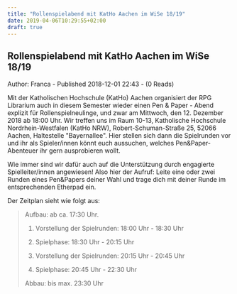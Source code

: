 ```yaml
---
title: "Rollenspielabend mit KatHo Aachen im WiSe 18/19"
date: 2019-04-06T10:29:55+02:00
draft: true
---
```


## Rollenspielabend mit KatHo Aachen im WiSe 18/19
Author: Franca - Published 2018-12-01 22:43 - (0 Reads)

Mit der Katholischen Hochschule (KatHo) Aachen organisiert der RPG Librarium auch in diesem Semester wieder einen Pen & Paper - Abend explizit für Rollenspielneulinge, und zwar am Mittwoch, den 12. Dezember 2018 ab 18:00 Uhr. Wir treffen uns im Raum 10-13, Katholische Hochschule Nordrhein-Westfalen (KatHo NRW), Robert-Schuman-Straße 25, 52066 Aachen, Haltestelle "Bayernallee". Hier stellen sich dann die Spielrunden vor und ihr als Spieler/innen könnt euch aussuchen, welches Pen&Paper-Abenteuer ihr gern ausprobieren wollt.

Wie immer sind wir dafür auch auf die Unterstützung durch engagierte Spielleiter/innen angewiesen! Also hier der Aufruf: Leite eine oder zwei Runden eines Pen&Papers deiner Wahl und trage dich mit deiner Runde im entsprechenden Etherpad ein.

Der Zeitplan sieht wie folgt aus:

> Aufbau: ab ca. 17:30 Uhr.
>
>1. Vorstellung der Spielrunden: 18:00 Uhr - 18:30 Uhr
>1. Spielphase: 18:30 Uhr - 20:15 Uhr
>
>2. Vorstellung der Spielrunden: 20:15 Uhr - 20:45 Uhr
>2. Spielphase: 20:45 Uhr - 22:30 Uhr
>
>Abbau: bis max. 23:30 Uhr
